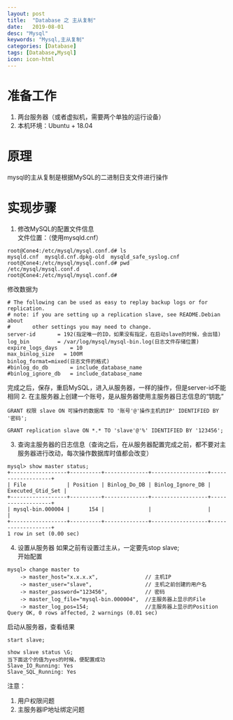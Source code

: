 ```yaml
---
layout: post
title:  "Database 之 主从复制"
date:   2019-08-01
desc: "Mysql"
keywords: "Mysql,主从复制"
categories: [Database]
tags: [Database,Mysql]
icon: icon-html
---
```

# 准备工作
1. 两台服务器（或者虚拟机，需要两个单独的运行设备）
2. 本机环境：Ubuntu + 18.04
# 原理
mysql的主从复制是根据MySQL的二进制日支文件进行操作
# 实现步骤
1. 修改MySQL的配置文件信息  
文件位置：（使用mysqld.cnf）
```
root@Cone4:/etc/mysql/mysql.conf.d# ls
mysqld.cnf  mysqld.cnf.dpkg-old  mysqld_safe_syslog.cnf
root@Cone4:/etc/mysql/mysql.conf.d# pwd
/etc/mysql/mysql.conf.d
root@Cone4:/etc/mysql/mysql.conf.d#
```
修改数据为
```
# The following can be used as easy to replay backup logs or for replication.
# note: if you are setting up a replication slave, see README.Debian about
#       other settings you may need to change.
server-id		= 192(指定唯一的ID，如果没有指定，在启动slave的时候，会出错)
log_bin			= /var/log/mysql/mysql-bin.log(日志文件存储位置)
expire_logs_days	= 10
max_binlog_size   = 100M
binlog_format=mixed(日志文件的格式)
#binlog_do_db		= include_database_name
#binlog_ignore_db	= include_database_name
```
完成之后，保存，重启MySQL，进入从服务器，一样的操作，但是server-id不能相同
2. 在主服务器上创建一个账号，是从服务器使用主服务器日志信息的“钥匙”
```
GRANT 权限 slave ON 可操作的数据库 TO '账号'@'操作主机的IP' IDENTIFIED BY '密码'; 

GRANT replication slave ON *.* TO 'slave'@'%' IDENTIFIED BY '123456'; 
```
3. 查询主服务器的日志信息（查询之后，在从服务器配置完成之前，都不要对主服务器进行改动，每次操作数据库时值都会改变）
```
mysql> show master status;
+------------------+----------+--------------+------------------+-------------------+
| File             | Position | Binlog_Do_DB | Binlog_Ignore_DB | Executed_Gtid_Set |
+------------------+----------+--------------+------------------+-------------------+
| mysql-bin.000004 |      154 |              |                  |                   |
+------------------+----------+--------------+------------------+-------------------+
1 row in set (0.00 sec)

```
4. 设置从服务器
如果之前有设置过主从，一定要先stop slave;  
开始配置
```
mysql> change master to
    -> master_host="x.x.x.x",               // 主机IP
    -> master_user="slave",                 // 主机之前创建的用户名
    -> master_password="123456",            // 密码
    -> master_log_file="mysql-bin.000004",  //主服务器上显示的File
    -> master_log_pos=154;                  //主服务器上显示的Position
Query OK, 0 rows affected, 2 warnings (0.01 sec)

```
启动从服务器，查看结果
```
start slave;

show slave status \G;
当下面这个的值为yes的时候，便配置成功
Slave_IO_Running: Yes
Slave_SQL_Running: Yes
```
注意：  
1. 用户权限问题
2. 主服务器IP地址绑定问题